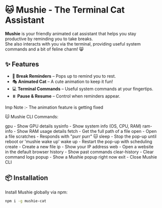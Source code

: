 # 🐱 Mushie - The Terminal Cat Assistant  

**Mushie** is your friendly animated cat assistant that helps you stay productive by reminding you to take breaks.  
She also interacts with you via the terminal, providing useful system commands and a bit of feline charm! 😸  

## ✨ Features  
- 🐾 **Break Reminders** – Pops up to remind you to rest.  
- 🎭 **Animated Cat** – A cute animation to keep it fun!  
- 💻 **Terminal Commands** – Useful system commands at your fingertips.  
- ⏸️ **Pause & Resume** – Control when reminders appear.

Imp Note :- The animation feature is getting fixed 

🐱 Mushie CLI Commands:

  gpu              - Show GPU details
  sysinfo          - Show system info (OS, CPU, RAM)
  ram-info         - Show RAM usage details
  fetch <file>     - Get the full path of a file
  open <file>      - Open a file
  scratches        - Responds with "purr purr" 🐱
  sleep            - Stop the pop-up until reboot or 'mushie wake up'
  wake up          - Restart the pop-up with scheduling
  create <file>    - Create a new file
  ip               - Show your IP address
  web <url>        - Open a website in the default browser
  history          - Show past commands
  clear-history    - Clear command logs
  popup            - Show a Mushie popup right now
  exit             - Close Mushie CLI


## 📦 Installation  
Install Mushie globally via npm:  
```sh
npm i -g mushie-cat


